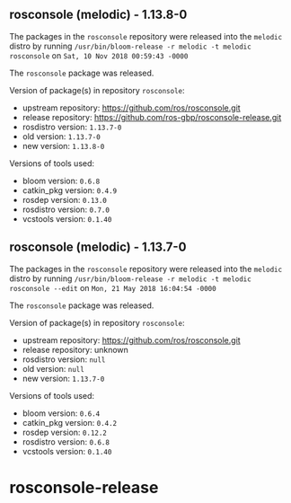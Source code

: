 ## rosconsole (melodic) - 1.13.8-0

The packages in the `rosconsole` repository were released into the `melodic` distro by running `/usr/bin/bloom-release -r melodic -t melodic rosconsole` on `Sat, 10 Nov 2018 00:59:43 -0000`

The `rosconsole` package was released.

Version of package(s) in repository `rosconsole`:

- upstream repository: https://github.com/ros/rosconsole.git
- release repository: https://github.com/ros-gbp/rosconsole-release.git
- rosdistro version: `1.13.7-0`
- old version: `1.13.7-0`
- new version: `1.13.8-0`

Versions of tools used:

- bloom version: `0.6.8`
- catkin_pkg version: `0.4.9`
- rosdep version: `0.13.0`
- rosdistro version: `0.7.0`
- vcstools version: `0.1.40`


## rosconsole (melodic) - 1.13.7-0

The packages in the `rosconsole` repository were released into the `melodic` distro by running `/usr/bin/bloom-release -r melodic -t melodic rosconsole --edit` on `Mon, 21 May 2018 16:04:54 -0000`

The `rosconsole` package was released.

Version of package(s) in repository `rosconsole`:

- upstream repository: https://github.com/ros/rosconsole.git
- release repository: unknown
- rosdistro version: `null`
- old version: `null`
- new version: `1.13.7-0`

Versions of tools used:

- bloom version: `0.6.4`
- catkin_pkg version: `0.4.2`
- rosdep version: `0.12.2`
- rosdistro version: `0.6.8`
- vcstools version: `0.1.40`


# rosconsole-release